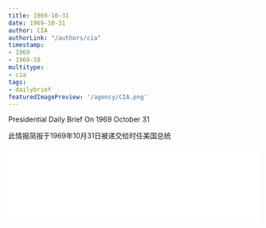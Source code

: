 ```yaml
---
title: 1969-10-31
date: 1969-10-31
author: CIA 
authorLink: "/authors/cia"
timestamp: 
- 1969
- 1969-10
multitype: 
- cia
tags: 
- dailybrief
featuredImagePreview: '/agency/CIA.png'
---
```



Presidential Daily Brief On 1969 October 31

此情报简报于1969年10月31日被递交给时任美国总统

<!--more-->





<div id="over" style="width:100%; overflow:hidden"> <iframe id="sFrame" name="sFrame" frameborder="no" border="0"  allowfullscreen marginwidth="0" scrolling="no" src = " /CIA/1969-10-31.html "  style = " position:absulute; width: 806px; top: 300;" > </iframe> </div>
